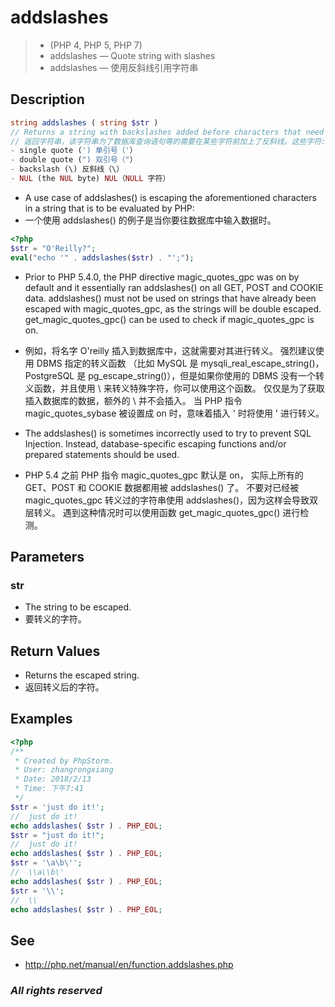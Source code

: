 # addslashes

> - (PHP 4, PHP 5, PHP 7)
> - addslashes — Quote string with slashes
> - addslashes — 使用反斜线引用字符串

## Description
```php
string addslashes ( string $str )
// Returns a string with backslashes added before characters that need to be escaped. These characters are:
// 返回字符串，该字符串为了数据库查询语句等的需要在某些字符前加上了反斜线。这些字符: 
- single quote (') 单引号（'）
- double quote (") 双引号（"）
- backslash (\) 反斜线（\）
- NUL (the NUL byte) NUL（NULL 字符）
```

- A use case of addslashes() is escaping the aforementioned characters in a string that is to be evaluated by PHP:
- 一个使用 addslashes() 的例子是当你要往数据库中输入数据时。

```php
<?php
$str = "O'Reilly?";
eval("echo '" . addslashes($str) . "';");
```

- Prior to PHP 5.4.0, the PHP directive magic_quotes_gpc was on by default and it essentially ran addslashes() on all GET, POST and COOKIE data. addslashes() must not be used on strings that have already been escaped with magic_quotes_gpc, as the strings will be double escaped. get_magic_quotes_gpc() can be used to check if magic_quotes_gpc is on.
- 例如，将名字 O'reilly 插入到数据库中，这就需要对其进行转义。 强烈建议使用 DBMS 指定的转义函数 （比如 MySQL 是 mysqli_real_escape_string()，PostgreSQL 是 pg_escape_string()），但是如果你使用的 DBMS 没有一个转义函数，并且使用 \ 来转义特殊字符，你可以使用这个函数。 仅仅是为了获取插入数据库的数据，额外的 \ 并不会插入。 当 PHP 指令 magic_quotes_sybase 被设置成 on 时，意味着插入 ' 时将使用 ' 进行转义。

- The addslashes() is sometimes incorrectly used to try to prevent SQL Injection. Instead, database-specific escaping functions and/or prepared statements should be used.
- PHP 5.4 之前 PHP 指令 magic_quotes_gpc 默认是 on， 实际上所有的 GET、POST 和 COOKIE 数据都用被 addslashes() 了。 不要对已经被 magic_quotes_gpc 转义过的字符串使用 addslashes()，因为这样会导致双层转义。 遇到这种情况时可以使用函数 get_magic_quotes_gpc() 进行检测。

## Parameters
### str
- The string to be escaped.
- 要转义的字符。

## Return Values
- Returns the escaped string.
- 返回转义后的字符。

## Examples
```php
<?php
/**
 * Created by PhpStorm.
 * User: zhangrongxiang
 * Date: 2018/2/13
 * Time: 下午7:41
 */
$str = 'just do it!';
//  just do it!
echo addslashes( $str ) . PHP_EOL;
$str = "just do it!";
//  just do it!
echo addslashes( $str ) . PHP_EOL;
$str = '\a\b\'';
//  \\a\\b\'
echo addslashes( $str ) . PHP_EOL;
$str = '\\';
//  \\
echo addslashes( $str ) . PHP_EOL;
```

## See
- <http://php.net/manual/en/function.addslashes.php>

### *All rights reserved*